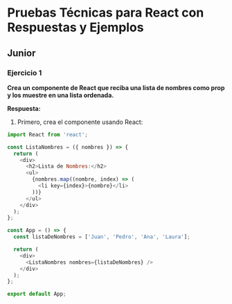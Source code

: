 # Pruebas Técnicas para React con Respuestas y Ejemplos

## Junior

### Ejercicio 1
**Crea un componente de React que reciba una lista de nombres como prop y los muestre en una lista ordenada.**

**Respuesta:**

1. Primero, crea el componente usando React:

```javascript
import React from 'react';

const ListaNombres = ({ nombres }) => {
  return (
    <div>
      <h2>Lista de Nombres:</h2>
      <ul>
        {nombres.map((nombre, index) => (
          <li key={index}>{nombre}</li>
        ))}
      </ul>
    </div>
  );
};

const App = () => {
  const listaDeNombres = ['Juan', 'Pedro', 'Ana', 'Laura'];

  return (
    <div>
      <ListaNombres nombres={listaDeNombres} />
    </div>
  );
};

export default App;
